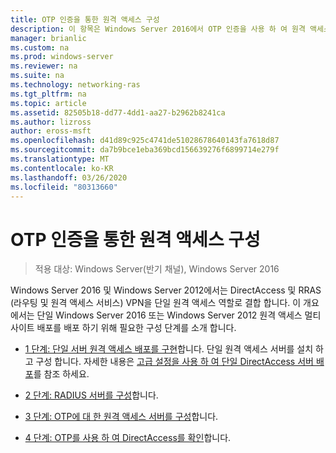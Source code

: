 ```yaml
---
title: OTP 인증을 통한 원격 액세스 구성
description: 이 항목은 Windows Server 2016에서 OTP 인증을 사용 하 여 원격 액세스 배포 가이드의 일부입니다.
manager: brianlic
ms.custom: na
ms.prod: windows-server
ms.reviewer: na
ms.suite: na
ms.technology: networking-ras
ms.tgt_pltfrm: na
ms.topic: article
ms.assetid: 82505b18-dd77-4dd1-aa27-b2962b8241ca
ms.author: lizross
author: eross-msft
ms.openlocfilehash: d41d89c925c4741de51028678640143fa7618d87
ms.sourcegitcommit: da7b9bce1eba369bcd156639276f6899714e279f
ms.translationtype: MT
ms.contentlocale: ko-KR
ms.lasthandoff: 03/26/2020
ms.locfileid: "80313660"
---
```

# <a name="configure-remote-access-with-otp-authentication"></a>OTP 인증을 통한 원격 액세스 구성

>적용 대상: Windows Server(반기 채널), Windows Server 2016

 Windows Server 2016 및 Windows Server 2012에서는 DirectAccess 및 RRAS (라우팅 및 원격 액세스 서비스) VPN을 단일 원격 액세스 역할로 결합 합니다. 이 개요에서는 단일 Windows Server 2016 또는 Windows Server 2012 원격 액세스 멀티 사이트 배포를 배포 하기 위해 필요한 구성 단계를 소개 합니다.  


- [1 단계: 단일 서버 원격 액세스 배포를 구현](../../multisite/configure/Step-1-Implement-a-Single-Server-Remote-Access-Deployment.md)합니다. 단일 원격 액세스 서버를 설치 하 고 구성 합니다. 자세한 내용은 [고급 설정을 사용 하 여 단일 DirectAccess 서버 배포](https://technet.microsoft.com/windows-server-docs/networking/remote-access/directaccess/single-server-advanced/deploy-a-single-directaccess-server-with-advanced-settings)를 참조 하세요.

- [2 단계: RADIUS 서버를 구성](Step-2-Configure-the-RADIUS-Server.md)합니다.

- [3 단계: OTP에 대 한 원격 액세스 서버를 구성](Step-3-Configure-the-Remote-Access-Server-for-OTP.md)합니다.

- [4 단계: OTP를 사용 하 여 DirectAccess를 확인](Step-4-Verify-DirectAccess-with-OTP.md)합니다.
  


